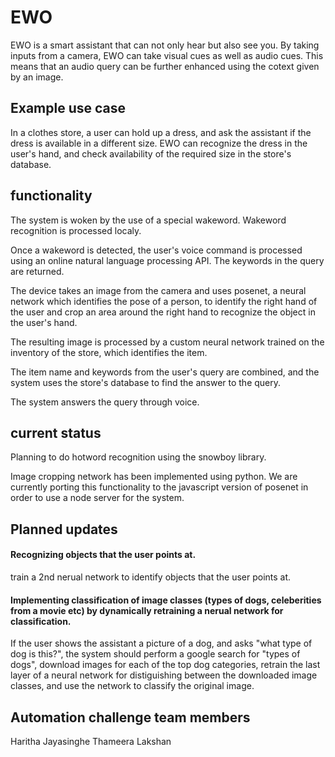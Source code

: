 # EWO

EWO is a smart assistant that can not only hear but also see you. By taking inputs from a camera, EWO can take visual cues as well as audio cues. This means that an audio query can be further enhanced using the cotext given by an image.

## Example use case

In a clothes store, a user can hold up a dress, and ask the assistant if the dress is available in a different size. EWO can recognize the dress in the user's hand, and check availability of the required size in the store's database.

## functionality

The system is woken by the use of a special wakeword. Wakeword recognition is processed localy.

Once a wakeword is detected, the user's voice command is processed using an online natural language processing API. The keywords in the query are returned.

The device takes an image from the camera and uses posenet, a neural network which identifies the pose of a person, to identify the right hand of the user and crop an area around the right hand to recognize the object in the user's hand.

The resulting image is processed by a custom neural network trained on the inventory of the store, which identifies the item.

The item name and keywords from the user's query are combined, and the system uses the store's database to find the answer to the query.

The system answers the query through voice.



## current status

Planning to do hotword recognition using the snowboy library.

Image cropping network has been implemented using python. We are currently porting this functionality to the javascript version of posenet in order to use a node server for the system.


## Planned updates

#### Recognizing objects that the user points at.
train a 2nd nerual network to identify objects that the user points at.

#### Implementing classification of image classes (types of dogs, celeberities from a movie etc) by dynamically retraining a nerual network for classification.
If the user shows the assistant a picture of a dog, and asks "what type of dog is this?", the system should perform a google search for "types of dogs", download images for each of the top dog categories, retrain the last layer of a neural network for distiguishing between the downloaded image classes, and use the network to classify the original image.

## Automation challenge team members

Haritha Jayasinghe
Thameera Lakshan
